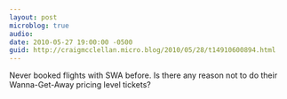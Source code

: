 ```yaml
---
layout: post
microblog: true
audio: 
date: 2010-05-27 19:00:00 -0500
guid: http://craigmcclellan.micro.blog/2010/05/28/t14910600894.html
---
```

Never booked flights with SWA before.  Is there any reason not to do their Wanna-Get-Away pricing level tickets?

